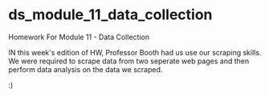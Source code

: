# ds_module_11_data_collection
Homework For Module 11 - Data Collection

IN this week's edition of HW, Professor Booth had us use our scraping skills. We were required to scrape data from two seperate web pages and then perform data analysis on the data we scraped.

:)